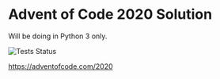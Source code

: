 # Advent of Code 2020 Solution
Will be doing in Python 3 only.

![Tests Status](https://img.shields.io/github/workflow/status/noaione/advent-of-code-2020/Python%20Tests?logo=github&style=flat-square)

https://adventofcode.com/2020